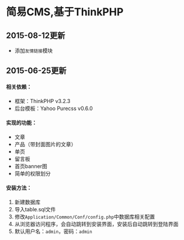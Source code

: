 # 简易CMS,基于ThinkPHP

## 2015-08-12更新

* 添加`友情链接`模块

## 2015-06-25更新

#### 相关依赖：
* 框架：ThinkPHP v3.2.3
* 后台模板：Yahoo Purecss v0.6.0

#### 实现的功能：
* 文章
* 产品（带封面图片的文章）
* 单页
* 留言板
* 首页banner图
* 简单的权限划分

#### 安装方法：
1. 新建数据库
2. 导入table.sql文件
3. 修改`Application/Common/Conf/config.php`中数据库相关配置
4. 从浏览器访问程序，会自动跳转到安装界面，安装后自动跳转到登陆界面
5. 默认用户名：`admin`，密码：`admin`
